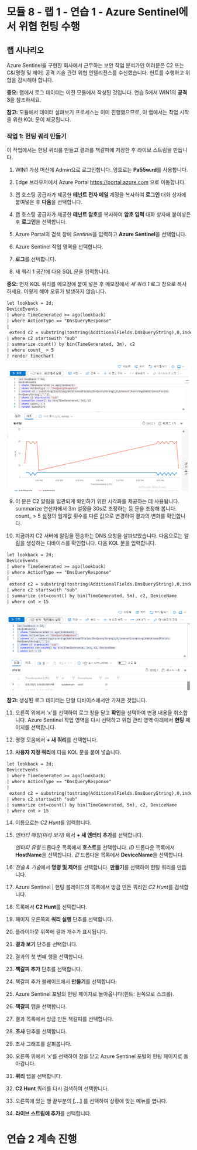 # 모듈 8 - 랩 1 - 연습 1 - Azure Sentinel에서 위협 헌팅 수행

## 랩 시나리오

Azure Sentinel을 구현한 회사에서 근무하는 보안 작업 분석가인 여러분은 C2 또는 C&(명령 및 제어) 공격 기술 관련 위협 인텔리전스를 수신했습니다.  헌트를 수행하고 위협을 감시해야 합니다.

**중요:** 랩에서 로그 데이터는 이전 모듈에서 작성된 것입니다. 연습 5에서 WIN1의 **공격 3**을 참조하세요.

**참고:**  모듈에서 데이터 살펴보기 프로세스는 이미 진행했으므로, 이 랩에서는 작업 시작을 위한 KQL 문이 제공됩니다.  

### 작업 1: 헌팅 쿼리 만들기

이 작업에서는 헌팅 쿼리를 만들고 결과를 책갈피에 저장한 후 라이브 스트림을 만듭니다.

1. WIN1 가상 머신에 Admin으로 로그인합니다. 암호로는 **Pa55w.rd**를 사용합니다.  

2. Edge 브라우저에서 Azure Portal https://portal.azure.com 으로 이동합니다.

3. 랩 호스팅 공급자가 제공한 **테넌트 전자 메일** 계정을 복사하여 **로그인** 대화 상자에 붙여넣은 후 **다음**을 선택합니다.

4. 랩 호스팅 공급자가 제공한 **테넌트 암호**를 복사하여 **암호 입력** 대화 상자에 붙여넣은 후 **로그인**을 선택합니다.

5. Azure Portal의 검색 창에 *Sentinel*을 입력하고 **Azure Sentinel**을 선택합니다.

6. Azure Sentinel 작업 영역을 선택합니다.

7. **로그**를 선택합니다. 

8. 새 쿼리 1 공간에 다음 SQL 문을 입력합니다.

**중요:** 먼저 KQL 쿼리를 메모장에 붙여 넣은 후 메모장에서 *새 쿼리 1* 로그 창으로 복사하세요. 이렇게 해야 오류가 발생하지 않습니다.

```KQL
let lookback = 2d;
DeviceEvents
| where TimeGenerated >= ago(lookback) 
| where ActionType == "DnsQueryResponse"
| extend c2 = substring(tostring(AdditionalFields.DnsQueryString),0,indexof(tostring(AdditionalFields.DnsQueryString),"."))
| where c2 startswith "sub"
| summarize count() by bin(TimeGenerated, 3m), c2
| where count_ > 5
| render timechart 
```

   ![스크린샷](../Media/SC200_hunting1.png)

9. 이 문은 C2 알림을 일관되게 확인하기 위한 시각화를 제공하는 데 사용됩니다. summarize 연산자에서 3m 설정을 30s로 조정하는 등 문을 조정해 봅니다. count_ > 5 설정의 임계값 횟수를 다른 값으로 변경하여 결과의 변화를 확인합니다.

10. 지금까지 C2 서버에 알림을 전송하는 DNS 요청을 살펴보았습니다.  다음으로는 알림을 생성하는 디바이스를 확인합니다.  다음 KQL 문을 입력합니다.

```KQL
let lookback = 2d;
DeviceEvents
| where TimeGenerated >= ago(lookback) 
| where ActionType == "DnsQueryResponse"
| extend c2 = substring(tostring(AdditionalFields.DnsQueryString),0,indexof(tostring(AdditionalFields.DnsQueryString),"."))
| where c2 startswith "sub"
| summarize cnt=count() by bin(TimeGenerated, 5m), c2, DeviceName
| where cnt > 15
```

   ![스크린샷](../Media/SC200_hunting2.png)

**참고:** 생성된 로그 데이터는 단일 디바이스에서만 가져온 것입니다.

11. 오른쪽 위에서 'x'를 선택하여 로그 창을 닫고 **확인**을 선택하여 변경 내용을 취소합니다. Azure Sentinel 작업 영역을 다시 선택하고 위협 관리 영역 아래에서 **헌팅** 페이지를 선택합니다.

12. 명령 모음에서 **+ 새 쿼리**를 선택합니다.

13. **사용자 지정 쿼리**에 다음 KQL 문을 붙여 넣습니다.

```KQL
let lookback = 2d;
DeviceEvents
| where TimeGenerated >= ago(lookback) 
| where ActionType == "DnsQueryResponse"
| extend c2 = substring(tostring(AdditionalFields.DnsQueryString),0,indexof(tostring(AdditionalFields.DnsQueryString),"."))
| where c2 startswith "sub"
| summarize cnt=count() by bin(TimeGenerated, 5m), c2, DeviceName
| where cnt > 15
```

14. 이름으로는 *C2 Hunt*를 입력합니다.

15. *엔터티 매핑(미리 보기)* 에서 **+ 새 엔터티 추가**를 선택합니다.

    *엔터티 유형* 드롭다운 목록에서 **호스트**를 선택합니다.
    *ID* 드롭다운 목록에서 **HostName**을 선택합니다.
    *값* 드롭다운 목록에서 **DeviceName**을 선택합니다.

16. *전술 & 기술*에서 **명령 및 제어**를 선택합니다. **만들기**를 선택하여 헌팅 쿼리를 만듭니다.

17. Azure Sentinel | 헌팅 블레이드의 목록에서 방금 만든 쿼리인 *C2 Hunt*를 검색합니다.

18. 목록에서 **C2 Hunt**를 선택합니다.

19. 페이지 오른쪽의 **쿼리 실행** 단추를 선택합니다.

20. 플라이아웃 위쪽에 결과 개수가 표시됩니다.

21. **결과 보기** 단추를 선택합니다.

22. 결과의 첫 번째 행을 선택합니다. 

23. **책갈피 추가** 단추를 선택합니다.

24. 책갈피 추가 블레이드에서 **만들기**를 선택합니다.

25. Azure Sentinel 포털의 헌팅 페이지로 돌아옵니다(힌트: 왼쪽으로 스크롤).

26. **책갈피** 탭을 선택합니다.

27. 결과 목록에서 방금 만든 책갈피를 선택합니다.

28. **조사** 단추를 선택합니다.

29. 조사 그래프를 살펴봅니다.

30. 오른쪽 위에서 'x'를 선택하여 창을 닫고 Azure Sentinel 포털의 헌팅 페이지로 돌아갑니다.

31. **쿼리** 탭을 선택합니다.

32. **C2 Hunt** 쿼리를 다시 검색하여 선택합니다.

33. 오른쪽에 있는 행 끝부분의 **[...]** 를 선택하여 상황에 맞는 메뉴를 엽니다.

34. **라이브 스트림에 추가**를 선택합니다.

# 연습 2 계속 진행
